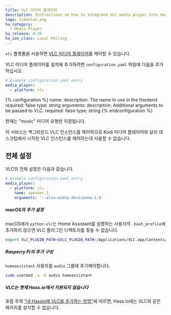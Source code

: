 ```yaml
---
title: VLC 미디어 플레이어
description: Instructions on how to integrate VLC media player into Home Assistant.
logo: videolan.png
ha_category:
  - Media Player
ha_release: 0.35
ha_iot_class: Local Polling
---
```


`vlc` 플랫폼을 사용하면 [VLC 미디어 플레이어](https://www.videolan.org/vlc/index.html)를 제어할 수 있습니다.

VLC 미디어 플레이어를 설치에 추가하려면 `configuration.yaml` 파일에 다음을 추가하십시오.

```yaml
# Example configuration.yaml entry
media_player:
  - platform: vlc
```

{% configuration %}
name:
  description: The name to use in the frontend.
  required: false
  type: string
arguments:
  description: Additional arguments to be passed to VLC.
  required: false
  type: string
{% endconfiguration %}

현재는 "music" 미디어 유형만 지원됩니다.

이 서비스는 백그라운드 VLC 인스턴스를 제어하므로 Kodi 미디어 플레이어와 달리 데스크탑에서 시작된 VLC 인스턴스를 제어하는​​데 사용할 수 없습니다.

## 전체 설정

VLC의 전체 설정은 다음과 같습니다.

```yaml
# Example configuration.yaml entry
media_player:
  - platform: vlc
    name: speaker_1
    arguments: '--alsa-audio-device=hw:1,0'
```

##### macOS의 추가 설정

macOS에서 `python-vlc`는 Home Assistant를 실행하는 사용자의 `.bash_profile`에 추가하지 않으면 VLC 플러그인 디렉토리를 찾을 수 없습니다.

```bash
export VLC_PLUGIN_PATH=$VLC_PLUGIN_PATH:/Applications/VLC.app/Contents/MacOS/plugins
```

##### Rasperry Pi의 추가 구성

`homeassistant` 사용자를 `audio` 그룹에 추가해야합니다.

```bash
sudo usermod -a -G audio homeassistant
```

##### VLC는 현재 Hass.io에서 지원되지 않습니다

포럼 주제 ["내 Hassio에 VLC를 추가하는 방법"](https://community.home-assistant.io/t/how-to-add-vlc-into-my-hassio/23000/5)에 따르면, Hass.io에는 VLC와 같은 패키지를 설치할 수 없습니다.